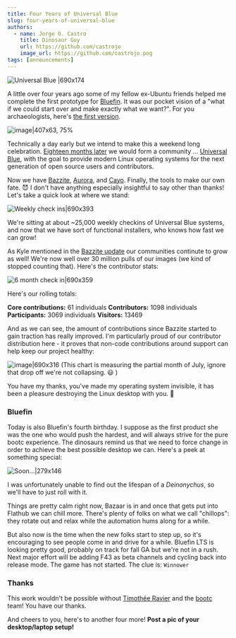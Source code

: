 ```yaml
--- 
title: Four Years of Universal Blue
slug: four-years-of-universal-blue
authors:
  - name: Jorge O. Castro
    title: Dinosaur Guy
    url: https://github.com/castrojo
    image_url: https://github.com/castrojo.png
tags: [announcements]
---
```


![Universal Blue |690x174](upload://8LaeL2vLwcTtzWD8CXLhBrMEaM6.png)

A little over four years ago some of my fellow ex-Ubuntu friends helped me complete the first prototype for [Bluefin](https://projectbluefin.io). It was our pocket vision of a "what if we could start over and make exactly what we want?". For you archaeologists, here's [the first version](https://github.com/castrojo/ublue/tree/e0f113a98b98bb0782ecf9314e5348b60d7f2357). 

![image|407x63, 75%](upload://gKmbsHI2uSTPl0XPXdC4ltPfiqW.png)

Technically a day early but we intend to make this a weekend long celebration. [Eighteen months later](https://github.com/castrojo/ublue-image) we would form a community  ... [Universal Blue](https://universal-blue.org), with the goal to provide modern Linux operating systems for the next generation of open source users and contributors. 

Now we have [Bazzite](https://bazzite.gg/), [Aurora](https://getaurora.dev/), and [Cayo](https://github.com/ublue-os/cayo).  Finally, the tools to make our own fate. :smiling_imp: I don't have anything especially insightful to say other than thanks! Let's take a quick look at where we stand:

![Weekly check ins|690x393](upload://fyti0plMh4bCiQykmauw4qxYPLz.png)

We're sitting at about ~25,000 weekly checkins of Universal Blue systems, and now that we have sort of functional installers, who knows how fast we can grow!

As Kyle mentioned in the [Bazzite update](https://universal-blue.discourse.group/t/bazzite-july-2025-update-bazaar-z13-kernel-6-15-steam-hardware-survey/9501) our communities continute to grow as well! We're now well over 30 million pulls of our images (we kind of stopped counting that). Here's the contributor stats:

![6 month check in|690x359](upload://6qLWaKgCZfFDwV09TeBFBpsplbx.png)

Here's our rolling totals: 

**Core contributions:** 61 individuals
**Contributors:** 1098 individuals
**Participants:** 3069 individuals
**Visitors:** 13469

And as we can see, the amount of contributions since Bazzite started to gain traction has really improved. I'm particularly proud of our contributor distribution here - it proves that non-code contributions around support can help keep our project healthy: 

![image|690x316](upload://n76mfknD1WtVoSpTF1h8kjfTOyh.png)
(This chart is measuring the partial month of July, ignore that drop off we're not collapsing. :smiley: ) 

You have my thanks, you've made my operating system invisible, it has been a pleasure destroying the Linux desktop with you.  :blue_heart: 

### Bluefin

Today is also Bluefin's fourth birthday. I suppose as the first product she was the one who would push the hardest, and will always strive for the pure bootc experience. The dinosaurs remind us that we need to force change in order to achieve the best possible desktop we can. Here's a peek at something special: 

![Soon...|279x146](upload://uL4u7pYifSMsoVda49M5kYxLje0.png)

I was unfortunately unable to find out the lifespan of a *Deinonychus*, so we'll have to just roll with it. 

Things are pretty calm right now, Bazaar is in and once that gets put into Flathub we can chill more. There's plenty of folks on what we call "chillops": they rotate out and relax while the automation hums along for a while. 

But also now is the time when the new folks start to step up, so it's encouraging to see people come in and drive for a while. Bluefin LTS is looking pretty good, probably on track for fall GA but we're not in a rush. Next major effort will be adding F43 as beta channels and cycling back into release mode. The game has not started. The clue is: `Winnower`

### Thanks

This work wouldn't be possible without [Timothée Ravier](https://github.com/travier) and the [bootc](https://github.com/bootc-dev/bootc) team! You have our thanks. 

And cheers to you, here's to another four more! **Post a pic of your desktop/laptop setup!**
